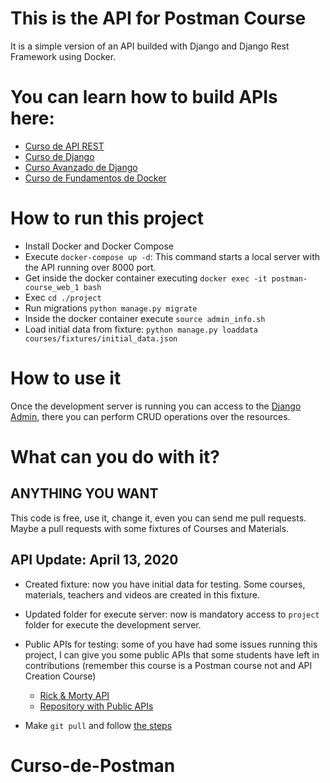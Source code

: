 

# This is the API for Postman Course

It is a simple version of an API builded with Django and Django Rest Framework
using Docker.


# You can learn how to build APIs here:

- [Curso de API REST](https://platzi.com/clases/api-rest/)
- [Curso de Django](https://platzi.com/clases/django/)
- [Curso Avanzado de Django](https://platzi.com/clases/django-avanzado/)
- [Curso de Fundamentos de Docker](https://platzi.com/clases/docker/)

# How to run this project
- Install Docker and Docker Compose
- Execute `docker-compose up -d`: This command starts a local server with the API running over 8000 port.
- Get inside the docker container executing `docker exec -it postman-course_web_1 bash`
- Exec `cd ./project`
- Run migrations `python manage.py migrate`
- Inside the docker container execute `source admin_info.sh`
- Load initial data from fixture: `python manage.py loaddata courses/fixtures/initial_data.json`

# How to use it
Once the development server is running you can access to the [Django Admin](http://localhost:8000/admin/), there you can perform CRUD operations over the resources. 


# What can you do with it?
## ANYTHING YOU WANT 

This code is free, use it, change it, even you can send me pull requests. Maybe a pull requests with some fixtures of Courses and Materials.


## API Update: April 13, 2020

- Created fixture: now you have initial data for testing. Some courses, materials, teachers and videos are created in this fixture.
- Updated folder for execute server: now is mandatory access to `project` folder for execute the development server.
- Public APIs for testing: some of you have had some issues running this project, I can give you some public APIs that some students have left in contributions (remember this course is a Postman course not and API Creation Course)
    - [Rick & Morty API](https://rickandmortyapi.com/api/character/)
    - [Repository with Public APIs](https://github.com/public-apis/public-apis)

- Make `git pull` and follow [the steps](https://github.com/walis85300/postman-course#how-to-run-this-project)
# Curso-de-Postman
